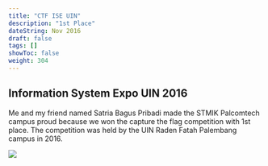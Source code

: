 ```yaml
---
title: "CTF ISE UIN"
description: "1st Place"
dateString: Nov 2016
draft: false
tags: []
showToc: false
weight: 304
--- 
```

## Information System Expo UIN 2016

Me and my friend named Satria Bagus Pribadi made the STMIK Palcomtech campus proud because we won the capture the flag competition with 1st place. The competition was held by the UIN Raden Fatah Palembang campus in 2016.

![](/achievement/uin2016/uin2016.jpg)